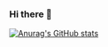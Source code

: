 ### Hi there 👋

[![Anurag's GitHub stats](https://github-readme-stats.vercel.app/api?username=QuixThe2nd&count_private=true&show_icons=true)](https://github.com/anuraghazra/github-readme-stats)
